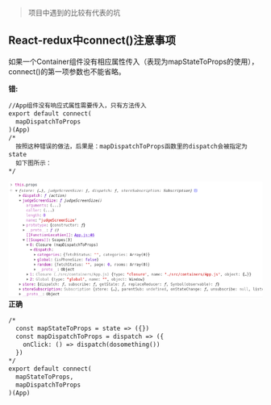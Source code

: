 > 项目中遇到的比较有代表的坑

## React-redux中connect()注意事项

如果一个Container组件没有相应属性传入（表现为mapStateToProps的使用），connect()的第一项参数也不能省略。

**错:**
```
//App组件没有响应式属性需要传入，只有方法传入
export default connect(
  mapDispatchToProps
)(App)
/*
  按照这种错误的做法，后果是：mapDispatchToProps函数里的dispatch会被指定为state
  如下图所示：
*/
```
![dispatch应该是方法，这里错误得指向了state](./img/connect0.png)
**正确**
```
/*
  const mapStateToProps = state => ({})
  const mapDispatchToProps = dispatch => ({
    onClick: () => dispatch(dosomething())
  })
*/
export default connect(
  mapStateToProps,
  mapDispatchToProps
)(App)
```